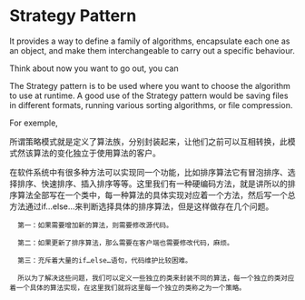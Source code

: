 # Strategy Pattern

It provides a way to define a family of algorithms, encapsulate each one as an object, and make them interchangeable to carry out a specific behaviour.

Think about now you want to go out, you can

The Strategy pattern is to be used where you want to choose the algorithm to use at runtime. A good use of the Strategy pattern would be saving files in different formats, running various sorting algorithms, or file compression.

For exemple,



所谓策略模式就是定义了算法族，分别封装起来，让他们之前可以互相转换，此模式然该算法的变化独立于使用算法的客户。

在软件系统中有很多种方法可以实现同一个功能，比如排序算法它有冒泡排序、选择排序、快速排序、插入排序等等。这里我们有一种硬编码方法，就是讲所以的排序算法全部写在一个类中，每一种算法的具体实现对应着一个方法，然后写一个总方法通过if…else…来判断选择具体的排序算法，但是这样做存在几个问题。

      第一：如果需要增加新的算法，则需要修改源代码。

      第二：如果更新了排序算法，那么需要在客户端也需要修改代码，麻烦。

      第三：充斥着大量的if…else…语句，代码维护比较困难。

      所以为了解决这些问题，我们可以定义一些独立的类来封装不同的算法，每一个独立的类对应着一个具体的算法实现，在这里我们就将这里每一个独立的类称之为一个策略。
